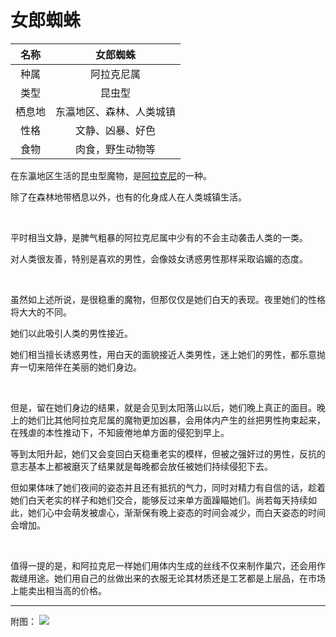 # 女郎蜘蛛

|名称|女郎蜘蛛|
|:-:|:-:|
|种属|阿拉克尼属|
|类型|昆虫型|
|栖息地|东瀛地区、森林、人类城镇|
|性格|文静、凶暴、好色|
|食物|肉食，野生动物等|

在东瀛地区生活的昆虫型魔物，是[阿拉克尼](24阿拉克尼.md)的一种。

除了在森林地带栖息以外，也有的化身成人在人类城镇生活。

<br>

平时相当文静，是脾气粗暴的阿拉克尼属中少有的不会主动袭击人类的一类。

对人类很友善，特别是喜欢的男性，会像妓女诱惑男性那样采取谄媚的态度。

<br>

虽然如上述所说，是很稳重的魔物，但那仅仅是她们白天的表现。夜里她们的性格将大大的不同。

她们以此吸引人类的男性接近。

她们相当擅长诱惑男性，用白天的面貌接近人类男性，迷上她们的男性，都乐意抛弃一切来陪伴在美丽的她们身边。

<br>

但是，留在她们身边的结果，就是会见到太阳落山以后，她们晚上真正的面目。晚上的她们比其他阿拉克尼属的魔物更加凶暴，会用体内产生的丝把男性拘束起来，在残虐的本性推动下，不知疲倦地单方面的侵犯到早上。

等到太阳升起，她们又会变回白天稳重老实的模样，但被之强奸过的男性，反抗的意志基本上都被磨灭了结果就是每晚都会放任被她们持续侵犯下去。

但如果体味了她们夜间的姿态并且还有抵抗的气力，同时对精力有自信的话，趁着她们白天老实的样子和她们交合，能够反过来单方面躁瞄她们。尚若每天持续如此，她们心中会萌发被虐心，渐渐保有晚上姿态的时间会减少，而白天姿态的时间会增加。

<br>

值得一提的是，和阿拉克尼一样她们用体内生成的丝线不仅来制作巢穴，还会用作裁缝用途。她们用自己的丝做出来的衣服无论其材质还是工艺都是上层品，在市场上能卖出相当高的价格。



---

附图： ![](img/魔物娘图鉴I/198-199女郎蜘蛛.jpg)